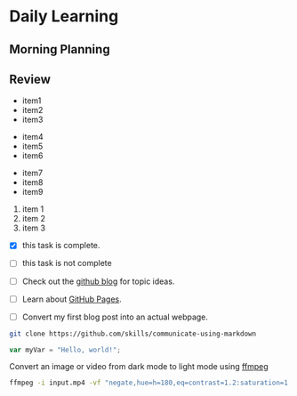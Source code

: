 # Daily Learning
## Morning Planning

## Review
- item1
- item2
- item3
* item4
* item5
* item6
+ item7
+ item8
+ item9
1. item 1
2. item 2
3. item 3

- [X] this task is complete.
- [ ] this task is not complete

- [ ] Check out the [github blog](https://github.blog/) for topic ideas.
- [ ] Learn about [GitHub Pages](https://skills.github.com/#first-day-on-github).
- [ ] Convert my first blog post into an actual webpage.

```bash
git clone https://github.com/skills/communicate-using-markdown
```

```js
var myVar = "Hello, world!";
```
Convert an image or video from dark mode to light mode using [ffmpeg](https://www.ffmpeg.org)

```bash
ffmpeg -i input.mp4 -vf "negate,hue=h=180,eq=contrast=1.2:saturation=1.1" output.mp4
```
